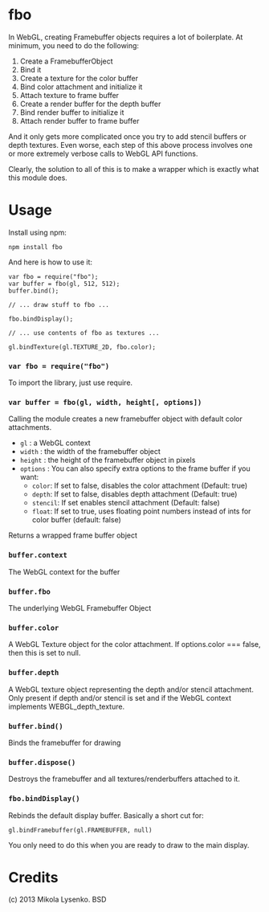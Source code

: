 fbo
===
In WebGL, creating Framebuffer objects requires a lot of boilerplate.  At minimum, you need to do the following:

1. Create a FramebufferObject
2. Bind it
3. Create a texture for the color buffer
4. Bind color attachment and initialize it
5. Attach texture to frame buffer
6. Create a render buffer for the depth buffer
7. Bind render buffer to initialize it
8. Attach render buffer to frame buffer

And it only gets more complicated once you try to add stencil buffers or depth textures.  Even worse, each step of this above process involves one or more extremely verbose calls to WebGL API functions.

Clearly, the solution to all of this is to make a wrapper which is exactly what this module does.

Usage
=====
Install using npm:

    npm install fbo
    
And here is how to use it:

    var fbo = require("fbo");
    var buffer = fbo(gl, 512, 512);
    buffer.bind();
    
    // ... draw stuff to fbo ...

    fbo.bindDisplay();
    
    // ... use contents of fbo as textures ...
    
    gl.bindTexture(gl.TEXTURE_2D, fbo.color);

### `var fbo = require("fbo")`

To import the library, just use require.

### `var buffer = fbo(gl, width, height[, options])`
Calling the module creates a new framebuffer object with default color attachments.

* `gl` : a WebGL context
* `width` : the width of the framebuffer object
* `height` : the height of the framebuffer object in pixels
* `options` : You can also specify extra options to the frame buffer if you want:
    + `color`: If set to false, disables the color attachment (Default: true)
    + `depth`: If set to false, disables depth attachment (Default: true)
    + `stencil`: If set enables stencil attachment (Default: false)
    + `float`: If set to true, uses floating point numbers instead of ints for color buffer (default: false)

Returns a wrapped frame buffer object

### `buffer.context`
The WebGL context for the buffer

### `buffer.fbo`
The underlying WebGL Framebuffer Object

### `buffer.color`
A WebGL Texture object for the color attachment.  If options.color === false, then this is set to null.

### `buffer.depth`
A WebGL texture object representing the depth and/or stencil attachment.  Only present if depth and/or stencil is set and if the WebGL context implements WEBGL_depth_texture.

### `buffer.bind()`
Binds the framebuffer for drawing

### `buffer.dispose()`
Destroys the framebuffer and all textures/renderbuffers attached to it.

### `fbo.bindDisplay()`
Rebinds the default display buffer.  Basically a short cut for:

    gl.bindFramebuffer(gl.FRAMEBUFFER, null)
    
You only need to do this when you are ready to draw to the main display.

Credits
=======
(c) 2013 Mikola Lysenko. BSD
